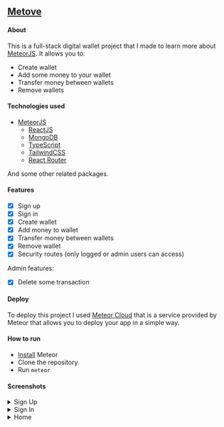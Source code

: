 ## [Metove](https://metove.meteorapp.com/)

#### About

This is a full-stack digital wallet project that I made to learn more about [MeteorJS](https://www.meteor.com/). It allows you to:

- Create wallet
- Add some money to your wallet
- Transfer money between wallets
- Remove wallets

#### Technologies used

- [MeteorJS](https://www.meteor.com/)
  - [ReactJS](https://reactjs.org/)
  - [MongoDB](https://www.mongodb.com/)
  - [TypeScript](https://www.typescriptlang.org/)
  - [TailwindCSS](https://tailwindcss.com/)
  - [React Router](https://reactrouter.com/en/main)

And some other related packages.

#### Features

- [x] Sign up
- [x] Sign in
- [x] Create wallet
- [x] Add money to wallet
- [x] Transfer money between wallets
- [x] Remove wallet
- [x] Security routes (only logged or admin users can access)

Admin features:

- [x] Delete some transaction

#### Deploy

To deploy this project I used [Meteor Cloud](https://www.meteor.com/cloud) that is a service provided by Meteor that allows you to deploy your app in a simple way.

#### How to run

- [Install](https://docs.meteor.com/install.html) Meteor
- Clone the repository
- Run `meteor`

#### Screenshots

<details>
    <summary>Sign Up</summary>
    <img src="./images/sign-up.png"/>
</details>

<details>
    <summary>Sign In</summary>
    <img src="./images/sign-in.png"/>
</details>

<details>
    <summary>Home</summary>
    <img src="./images/home.png"/>
</details>
